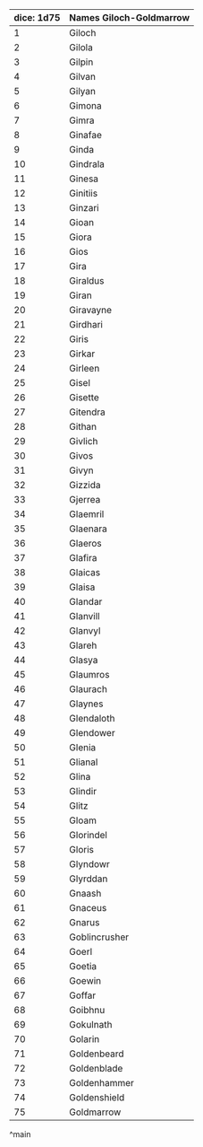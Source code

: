 | dice: 1d75 | Names Giloch-Goldmarrow|
| ---- | ---- |
|1|Giloch|
|2|Gilola|
|3|Gilpin|
|4|Gilvan|
|5|Gilyan|
|6|Gimona|
|7|Gimra|
|8|Ginafae|
|9|Ginda|
|10|Gindrala|
|11|Ginesa|
|12|Ginitiis|
|13|Ginzari|
|14|Gioan|
|15|Giora|
|16|Gios|
|17|Gira|
|18|Giraldus|
|19|Giran|
|20|Giravayne|
|21|Girdhari|
|22|Giris|
|23|Girkar|
|24|Girleen|
|25|Gisel|
|26|Gisette|
|27|Gitendra|
|28|Githan|
|29|Givlich|
|30|Givos|
|31|Givyn|
|32|Gizzida|
|33|Gjerrea|
|34|Glaemril|
|35|Glaenara|
|36|Glaeros|
|37|Glafira|
|38|Glaicas|
|39|Glaisa|
|40|Glandar|
|41|Glanvill|
|42|Glanvyl|
|43|Glareh|
|44|Glasya|
|45|Glaumros|
|46|Glaurach|
|47|Glaynes|
|48|Glendaloth|
|49|Glendower|
|50|Glenia|
|51|Glianal|
|52|Glina|
|53|Glindir|
|54|Glitz|
|55|Gloam|
|56|Glorindel|
|57|Gloris|
|58|Glyndowr|
|59|Glyrddan|
|60|Gnaash|
|61|Gnaceus|
|62|Gnarus|
|63|Goblincrusher|
|64|Goerl|
|65|Goetia|
|66|Goewin|
|67|Goffar|
|68|Goibhnu|
|69|Gokulnath|
|70|Golarin|
|71|Goldenbeard|
|72|Goldenblade|
|73|Goldenhammer|
|74|Goldenshield|
|75|Goldmarrow|
^main
